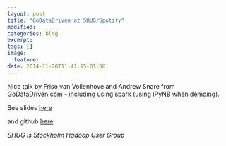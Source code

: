```yaml
---
layout: post
title: "GoDataDriven at SHUG/Spotify"
modified:
categories: blog
excerpt:
tags: []
image:
  feature:
date: 2014-11-28T11:41:15+01:00
---
```


Nice talk by Friso van Vollenhove and Andrew Snare from GoDataDriven.com - including using spark (using IPyNB when demoing).

See slides [here][godatadriven-shug-slides]

and github [here][godatadriven-shug-github]

*SHUG is Stockholm Hadoop User Group*

[godatadriven-shug-slides]: http://www.slideshare.net/fvanvollenhoven/divolte-collector-meetup-presentation

[godatadriven-shug-github]: https://github.com/divolte